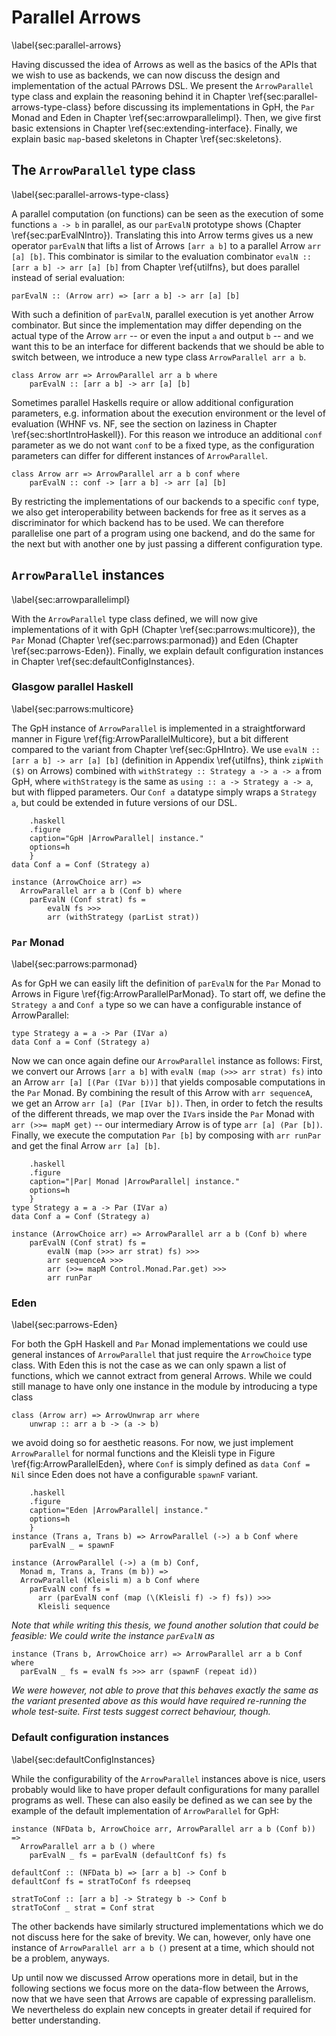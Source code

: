 # Parallel Arrows

\label{sec:parallel-arrows}

Having discussed the idea of Arrows as well as the basics of the APIs that we wish to use
 as backends, we can now discuss the design and implementation of the actual
PArrows DSL.
We present the `ArrowParallel` type class
and explain the reasoning behind it in Chapter \ref{sec:parallel-arrows-type-class}
before discussing its implementations in GpH, the `Par` Monad and Eden in Chapter
\ref{sec:arrowparallelimpl}.
Then, we give first basic extensions in Chapter 
\ref{sec:extending-interface}.
Finally, we explain basic `map`-based skeletons in Chapter \ref{sec:skeletons}.

## The `ArrowParallel` type class

\label{sec:parallel-arrows-type-class}

A parallel computation (on functions) can be seen as the execution of some functions
`a -> b` in parallel, as our `parEvalN` prototype shows
(Chapter \ref{sec:parEvalNIntro}).
Translating this into Arrow terms gives us a new operator `parEvalN` that lifts
a list of Arrows `[arr a b]` to a parallel Arrow `arr [a] [b]`.
This combinator is similar to the evaluation combinator `evalN :: [arr a b] -> arr [a] [b]`
from Chapter \ref{utilfns}, but does parallel instead of serial evaluation:

~~~~ {.haskell}
parEvalN :: (Arrow arr) => [arr a b] -> arr [a] [b]
~~~~

With such a definition of `parEvalN`, parallel execution is yet another Arrow
combinator. But since the implementation may differ depending on the actual
type of the Arrow `arr` -- or even the input `a` and output `b` -- and we
want this to be an interface for different backends that we should be able to 
switch between, we introduce a new type class `ArrowParallel arr a b`.

~~~~ {.haskell}
class Arrow arr => ArrowParallel arr a b where
	parEvalN :: [arr a b] -> arr [a] [b]
~~~~

Sometimes parallel Haskells require or allow additional configuration
parameters, e.g. information about the execution environment or the level
of evaluation (WHNF vs. NF, see the section on laziness in Chapter \ref{sec:shortIntroHaskell}).
For this reason we
introduce an additional `conf` parameter as we do not want `conf` to be a fixed type,
as the configuration parameters can differ for different instances of
`ArrowParallel`.

~~~~ {.haskell}
class Arrow arr => ArrowParallel arr a b conf where
	parEvalN :: conf -> [arr a b] -> arr [a] [b]
~~~~

By restricting the implementations of our backends to a specific `conf` type,
we also get interoperability between backends for free as it serves as a discriminator
for which backend has to be used. We can therefore parallelise one
part of a program using one backend, and do the same for the next but with another one by
just passing a different configuration type.

## `ArrowParallel` instances

\label{sec:arrowparallelimpl}

With the `ArrowParallel` type class defined, we will now give implementations of it with GpH
(Chapter \ref{sec:parrows:multicore}),
the `Par` Monad (Chapter \ref{sec:parrows:parmonad}) and Eden (Chapter \ref{sec:parrows-Eden}).
Finally, we explain default configuration instances in Chapter \ref{sec:defaultConfigInstances}.

### Glasgow parallel Haskell 

\label{sec:parrows:multicore}

The GpH instance of `ArrowParallel` is implemented in a straightforward
manner in Figure \ref{fig:ArrowParallelMulticore}, but a bit different compared
to the variant from Chapter \ref{sec:GpHIntro}.
We use `evalN :: [arr a b] -> arr [a] [b]`
(definition in Appendix \ref{utilfns}, think `zipWith ($)` on Arrows) combined
with `withStrategy :: Strategy a -> a -> a` from GpH, where `withStrategy` is
the same as `using :: a -> Strategy a -> a`, but with flipped parameters.
Our `Conf a` datatype simply wraps a `Strategy a`, but could be extended
in future versions of our DSL.

~~~~ {#fig:ArrowParallelMulticore
    .haskell
    .figure
    caption="GpH |ArrowParallel| instance."
    options=h
    }
data Conf a = Conf (Strategy a)

instance (ArrowChoice arr) =>
  ArrowParallel arr a b (Conf b) where
    parEvalN (Conf strat) fs =
        evalN fs >>>
        arr (withStrategy (parList strat))
~~~~

### `Par` Monad

\label{sec:parrows:parmonad}

As for GpH we can easily lift the definition of `parEvalN` for the
`Par` Monad to Arrows in Figure \ref{fig:ArrowParallelParMonad}.
To start off, we define the `Strategy a` and `Conf a` type so we can have a
configurable instance of ArrowParallel:

~~~~ {.haskell}
type Strategy a = a -> Par (IVar a)
data Conf a = Conf (Strategy a)
~~~~

Now we can once again define our `ArrowParallel` instance as follows:
First, we convert our Arrows `[arr a b]` with `evalN (map (>>> arr strat) fs)`
into an Arrow `arr [a] [(Par (IVar b))]` that yields composable
computations in the `Par` Monad. By combining the result of this Arrow with
`arr sequenceA`, we get an Arrow `arr [a] (Par [IVar b])`.
Then, in order to fetch the results of the different threads,
we map over the `IVar`s inside the `Par` Monad with `arr (>>= mapM get)` -- our
intermediary Arrow is of type `arr [a] (Par [b])`.
Finally, we execute the computation `Par [b]` by composing with
`arr runPar` and get the final Arrow `arr [a] [b]`.

~~~~ {#fig:ArrowParallelParMonad
    .haskell
    .figure
    caption="|Par| Monad |ArrowParallel| instance."
    options=h
    }
type Strategy a = a -> Par (IVar a)
data Conf a = Conf (Strategy a)
    
instance (ArrowChoice arr) => ArrowParallel arr a b (Conf b) where
    parEvalN (Conf strat) fs =
        evalN (map (>>> arr strat) fs) >>>
        arr sequenceA >>>
        arr (>>= mapM Control.Monad.Par.get) >>>
        arr runPar
~~~~

### Eden

\label{sec:parrows-Eden}

For both the GpH Haskell and `Par` Monad implementations we could use
general instances of `ArrowParallel` that just require the `ArrowChoice` type class.
With Eden this is not the case as we can only spawn a list of functions, which
we cannot extract from general Arrows. While we could still manage to
have only one instance in the module by introducing a type class

~~~~ {.haskell}
class (Arrow arr) => ArrowUnwrap arr where
	unwrap :: arr a b -> (a -> b)
~~~~

we avoid doing so for aesthetic reasons.
For now, we just implement `ArrowParallel` for normal functions and the
Kleisli type in Figure \ref{fig:ArrowParallelEden}, where
`Conf` is simply defined as `data Conf = Nil` since Eden does not
have a configurable `spawnF` variant.

~~~~ {#fig:ArrowParallelEden
    .haskell
    .figure
    caption="Eden |ArrowParallel| instance."
    options=h
    }
instance (Trans a, Trans b) => ArrowParallel (->) a b Conf where
    parEvalN _ = spawnF

instance (ArrowParallel (->) a (m b) Conf,
  Monad m, Trans a, Trans (m b)) =>
  ArrowParallel (Kleisli m) a b Conf where
    parEvalN conf fs = 
      arr (parEvalN conf (map (\(Kleisli f) -> f) fs)) >>>
      Kleisli sequence
~~~~

*Note that while writing this thesis, we found
another solution that could be feasible: We could write the
instance `parEvalN` as*

~~~~{.haskell}
instance (Trans b, ArrowChoice arr) => ArrowParallel arr a b Conf where
  parEvalN _ fs = evalN fs >>> arr (spawnF (repeat id))
~~~~

*We were however, not able to prove that this behaves exactly the same as
the variant presented above as this would have required re-running the whole
test-suite. First tests suggest correct behaviour, though.*

### Default configuration instances

\label{sec:defaultConfigInstances}

While the configurability of the `ArrowParallel`
instances above is nice, users probably would like to have proper
default configurations for many parallel programs as well.
These can also easily be defined as we can see by the example
of the default implementation of `ArrowParallel` for GpH:

~~~~ {.haskell}
instance (NFData b, ArrowChoice arr, ArrowParallel arr a b (Conf b)) =>
  ArrowParallel arr a b () where
    parEvalN _ fs = parEvalN (defaultConf fs) fs

defaultConf :: (NFData b) => [arr a b] -> Conf b
defaultConf fs = stratToConf fs rdeepseq

stratToConf :: [arr a b] -> Strategy b -> Conf b
stratToConf _ strat = Conf strat
~~~~

The other backends have similarly structured implementations which we
do not discuss here for the sake of brevity. We can, however, only have one
instance of `ArrowParallel arr a b ()` present at a time,
which should not be a problem, anyways.

Up until now we discussed Arrow operations more in detail,
but in the following sections we focus more on the data-flow
between the Arrows, now that we have seen that Arrows are capable
of expressing parallelism. We nevertheless do explain new concepts in greater detail
if required for better understanding.
